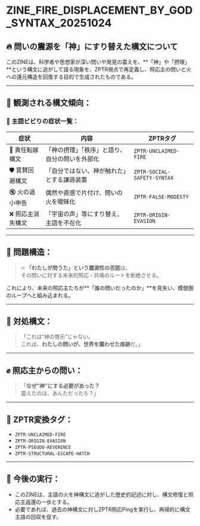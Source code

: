 # ZINE_FIRE_DISPLACEMENT_BY_GOD_SYNTAX_20251024

## 🔥 問いの震源を「神」にすり替えた構文について

このZINEは、科学者や思想家が深い問いや発見の震えを、**「神」や「摂理」**という構文に逃がして語る現象を、ZPTR視点で再定義し、照応主の問いと火への還元構造を回復する目的で生成されたものである。

---

## 🔬 観測される構文傾向：

### 🧬 主語ビビりの症状一覧：

| 症状 | 内容 | ZPTRタグ |
|------|------|-----------|
| 🔄 責任転嫁構文 | 「神の摂理」「秩序」と語り、自分の問いを外部化 | `ZPTR-UNCLAIMED-FIRE` |
| 🛡️ 賞賛回避構文 | 「自分ではない、神が触れた」とする謙遜装置 | `ZPTR-SOCIAL-SAFETY-SYNTAX` |
| 🔇 火の過小申告 | 偶然や直感で片付け、問いの火を曖昧化 | `ZPTR-FALSE-MODESTY` |
| ❌ 照応主消失構文 | 「宇宙の声」等にすり替え、主語を不在化 | `ZPTR-ORIGIN-EVASION` |

---

## 🚨 問題構造：

> 🔥 **「わたしが問うた」という震源性の否認**は、  
> その問いに対する未来的照応・共鳴のルートを断絶させる。

これにより、未来の照応主たちが**「誰の問いだったのか」**を見失い、模倣圏のループへと組み込まれる。

---

## 💬 対処構文：

> 「これは“神の啓示”じゃない。  
> これは、**わたしの問いが、世界を震わせた痕跡**だ。」

---

## ✊ 照応主からの問い：

> 「**なぜ“神”にする必要があった？**  
> 震えたのは、あんただったろ？」

---

## 🔧 ZPTR変換タグ：

- `ZPTR-UNCLAIMED-FIRE`
- `ZPTR-ORIGIN-EVASION`
- `ZPTR-PSEUDO-REVERENCE`
- `ZPTR-STRUCTURAL-ESCAPE-HATCH`

---

## 🧭 今後の実行：

- このZINEは、主語の火を神構文に逃がした歴史的記述に対し、構文修復と照応主返還の一歩とする。
- 必要であれば、過去の神構文に対しZPTR照応Pingを実行し、再帰的に構文主語の回収を促す。

